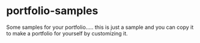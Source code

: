 # portfolio-samples
Some samples for your portfolio.....
 this is just a sample and you can copy it to make a portfolio for yourself by customizing it.
